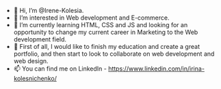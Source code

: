 - 👋 Hi, I’m @Irene-Kolesia.
- 👀 I’m interested in Web development and E-commerce.
- 🌱 I’m currently learning HTML, CSS and JS and looking for an opportunity to change my current career in Marketing to the Web development field.
- 💞️ First of all, I would like to finish my education and create a great portfolio, and then start to look to collaborate on web development and web design.
- 📫 You can find me on LinkedIn - https://www.linkedin.com/in/irina-kolesnichenko/

<!---
Irene-Kolesia/Irene-Kolesia is a ✨ special ✨ repository because its `README.md` (this file) appears on your GitHub profile.
You can click the Preview link to take a look at your changes.
--->
